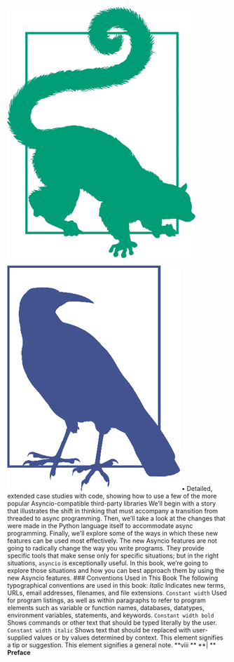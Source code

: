 
![page_9_0](images/page_9_0.png)
 
![page_9_1](images/page_9_1.png)
 •  Detailed, extended case studies with code, showing how to use a few of the more popular Asyncio-compatible third-party libraries We’ll begin with a story that illustrates the shift in thinking that must accompany a transition from threaded to async programming. Then, we’ll take a look at the changes that were made in the Python language itself to accommodate async programming. Finally, we’ll explore some of the ways in which these new features can be used most effectively. The new Asyncio features are not going to radically change the way you write programs. They provide specific tools that make sense only for specific situations; but in the right situations,  `asyncio`  is exceptionally useful. In this book, we’re going to explore those situations and how you can best approach them by using the new Asyncio features. ### Conventions Used in This Book
 The following typographical conventions are used in this book: *Italic* Indicates new terms, URLs, email addresses, filenames, and file extensions. `Constant width` Used for program listings, as well as within paragraphs to refer to program elements such as variable or function names, databases, datatypes, environment variables, statements, and keywords. `Constant width bold` Shows commands or other text that should be typed literally by the user. `Constant width italic` Shows text that should be replaced with user-supplied values or by values determined by context. This element signifies a tip or suggestion. This element signifies a general note. **viii ** **| ** **Preface**